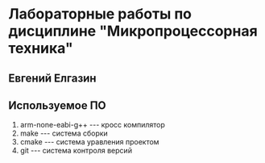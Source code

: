 # Лабораторные работы по дисциплине "Микропроцессорная техника"

## Евгений Елгазин

## Используемое ПО

1. arm-none-eabi-g++ --- кросс компилятор
1. make --- система сборки
1. cmake --- система уравления проектом
1. git --- система контроля версий